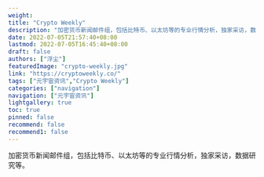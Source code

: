 ```yaml
---
weight: 
title: "Crypto Weekly"
description: "加密货币新闻邮件组，包括比特币、以太坊等的专业行情分析，独家采访，数据研究等"
date: 2022-07-05T21:57:40+08:00
lastmod: 2022-07-05T16:45:40+08:00
draft: false
authors: ["浮尘"]
featuredImage: "crypto-weekly.jpg"
link: "https://cryptoweekly.co/"
tags: ["元宇宙资讯","Crypto Weekly"]
categories: ["navigation"]
navigation: ["元宇宙资讯"]
lightgallery: true
toc: true
pinned: false
recommend: false
recommend1: false
---
```

加密货币新闻邮件组，包括比特币、以太坊等的专业行情分析，独家采访，数据研究等。